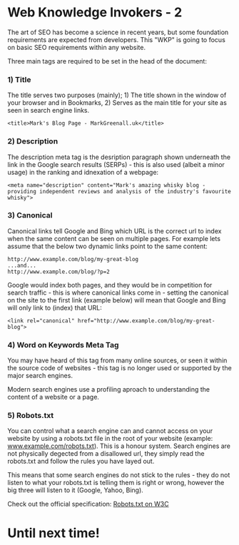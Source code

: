 # Web Knowledge Invokers - 2
The art of SEO has become a science in recent years, but some foundation requirements are expected from developers. This "WKP" is going to focus on basic SEO requirements within any website.

Three main tags are required to be set in the head of the document:

### 1) Title
The title serves two purposes (mainly); 1) The title shown in the window of your browser and in Bookmarks, 2) Serves as the main title for your site as seen in search engine links.

    <title>Mark's Blog Page - MarkGreenall.uk</title>

### 2) Description
The description meta tag is the desription paragraph shown underneath the link in the Google search results (SERPs) - this is also used (albeit a minor usage) in the ranking and idnexation of a webpage:

    <meta name="description" content="Mark's amazing whisky blog - providing independent reviews and analysis of the industry's favourite whisky">

### 3) Canonical
Canonical links tell Google and Bing which URL is the correct url to index when the same content can be seen on multiple pages. For example lets assume that the below two dynamic links point to the same content:

    http://www.example.com/blog/my-great-blog
    ...and...
    http://www.example.com/blog/?p=2

Google would index both pages, and they would be in competition for search traffic - this is where canonical links come in - setting the canonical on the site to the first link (example below) will mean that Google and Bing will only link to (index) that URL:

    <link rel="canonical" href="http://www.example.com/blog/my-great-blog">

### 4) Word on Keywords Meta Tag
You may have heard of this tag from many online sources, or seen it within the source code of websites - this tag is no longer used or supported by the major search engines.

Modern search engines use a profiling aproach to understanding the content of a website or a page.

### 5) Robots.txt
You can control what a search engine can and cannot access on your website by using a robots.txt file in the root of your website (example:  www.example.com/robots.txt).  This is a honour system.  Search engines are not physically degected from a disallowed url, they simply read the robots.txt and follow the rules you have layed out.  

This means that some search engines do not stick to the rules - they do not listen to what your robots.txt is telling them is right or wrong, however the big three will listen to it (Google, Yahoo, Bing).

Check out the official specification:  [Robots.txt on W3C](https://www.w3.org/TR/html4/appendix/notes.html#h-B.4.1.1)

# Until next time!
